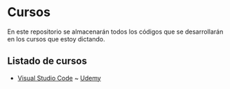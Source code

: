 # Cursos

En este repositorio se almacenarán todos los códigos que se desarrollarán en los cursos que estoy dictando.

## Listado de cursos
- [Visual Studio Code](https://github.com/siturra/courses/tree/main/vscode) ~ [Udemy](https://www.udemy.com/course/crear-extensiones-con-visual-studio-code/?referralCode=E5263D1A2C9A595204FE)